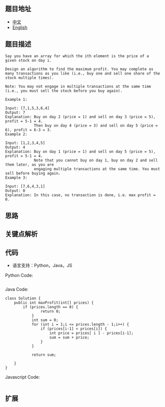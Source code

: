 ## 题目地址
- [中文](https://leetcode-cn.com/problems/best-time-to-buy-and-sell-stock-ii/)
- [English](https://leetcode.com/problems/best-time-to-buy-and-sell-stock-ii/)


## 题目描述

```
Say you have an array for which the ith element is the price of a given stock on day i.

Design an algorithm to find the maximum profit. You may complete as many transactions as you like (i.e., buy one and sell one share of the stock multiple times).

Note: You may not engage in multiple transactions at the same time (i.e., you must sell the stock before you buy again).

Example 1:

Input: [7,1,5,3,6,4]
Output: 7
Explanation: Buy on day 2 (price = 1) and sell on day 3 (price = 5), profit = 5-1 = 4.
             Then buy on day 4 (price = 3) and sell on day 5 (price = 6), profit = 6-3 = 3.
Example 2:

Input: [1,2,3,4,5]
Output: 4
Explanation: Buy on day 1 (price = 1) and sell on day 5 (price = 5), profit = 5-1 = 4.
             Note that you cannot buy on day 1, buy on day 2 and sell them later, as you are
             engaging multiple transactions at the same time. You must sell before buying again.
Example 3:

Input: [7,6,4,3,1]
Output: 0
Explanation: In this case, no transaction is done, i.e. max profit = 0.
```

## 思路


## 关键点解析

## 代码
* 语言支持：Python，Java，JS

Python Code:
```python

```

Java Code:
```
class Solution {
    public int maxProfit(int[] prices) {
        if (prices.length == 0) {
                return 0;
            }
            int sum = 0;
            for (int i = 1;i <= prices.length - 1;i++) {
                if (prices[i-1] < prices[i]) {
                    int price = prices[ i ] - prices[i-1];
                    sum = sum + price;
                }
            }

            return sum;

    }
}

```

Javascript Code:
```js

```

## 扩展

